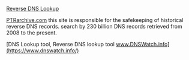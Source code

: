 
[Reverse DNS Lookup](https://tools.iplocation.net/reverse-dns)

[PTRarchive.com](http://ptrarchive.com/)
this site is responsible for the safekeeping of historical reverse DNS records.
search by 230 billion DNS records retrieved from 2008 to the present.

[DNS Lookup tool, Reverse DNS lookup tool www.DNSWatch.info](https://www.dnswatch.info/)
